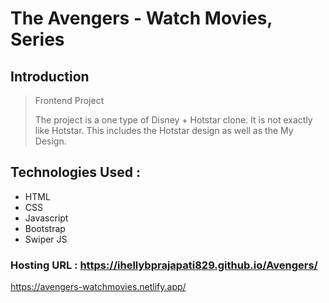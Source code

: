 # The Avengers - Watch Movies, Series

## Introduction
>  Frontend Project
>  
>  The project is a one type of Disney + Hotstar clone. It is not exactly like Hotstar. This includes the Hotstar design as well as the My Design.

## Technologies Used :
- HTML
- CSS
- Javascript
- Bootstrap
- Swiper JS

### Hosting URL : https://ihellybprajapati829.github.io/Avengers/
https://avengers-watchmovies.netlify.app/


